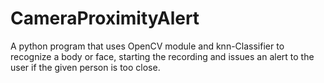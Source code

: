 # CameraProximityAlert
 A python program that uses OpenCV module and knn-Classifier to recognize a body or face, starting the recording and issues an alert to the user if the given person is too close.
